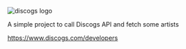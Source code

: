 
![discogs logo](https://st.discogs.com/d15fc5f7f14b7f84aa243f24a8678c7ac524518a/images/discogs-primary-logo.png)


A simple project to call Discogs API and fetch some artists


https://www.discogs.com/developers
